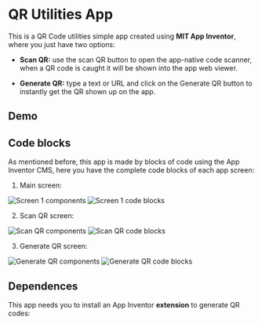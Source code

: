 # QR Utilities App

This is a QR Code utilities simple app created using **MIT App Inventor**, where you just have two options:

 - **Scan QR:** use the scan QR button to open the app-native code scanner, when a QR code is caught it will be shown into the app web viewer.
 
 - **Generate QR:** type a text or URL and click on the Generate QR button to instantly get the QR shown up on the app.

## Demo


## Code blocks

As mentioned before, this app is made by blocks of code using the App Inventor CMS, here you have the complete code blocks of each app screen:

 1. Main screen:
 
 ![Screen 1 components](https://i.ibb.co/9rz8LQ0/Screenshot-4.png)
 ![Screen 1 code blocks](https://i.ibb.co/K91RZnP/Screenshot-9.png)
 
 2. Scan QR screen:
 
 ![Scan QR components](https://i.ibb.co/y6JSKJZ/Screenshot-6.png)
 ![Scan QR code blocks](https://i.ibb.co/0mCMn2h/Screenshot-7.png)
 
 3. Generate QR screen:
 
 ![Generate QR components](https://i.ibb.co/6tGzCJJ/Screenshot-2.png)
 ![Generate QR code blocks](https://i.ibb.co/kBKTYn1/Screenshot-8.png)
 

## Dependences

This app needs you to install an App Inventor **extension** to generate QR codes:

